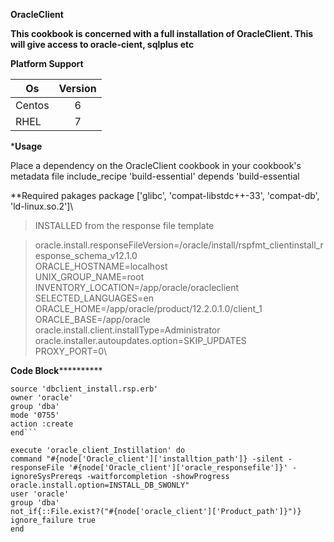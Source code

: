 **OracleClient**



**This cookbook is concerned with a full installation of OracleClient. This will give access to oracle-cient, sqlplus etc**

**Platform Support**

| Os            | Version       | 
| ------------- |:-------------:| 
| Centos        | 6             | 
| RHEL          | 7             | 



***Usage**

Place a dependency on the OracleClient cookbook in your cookbook's metadata file include_recipe 'build-essential' depends 'build-essential

**Required pakages package ['glibc', 'compat-libstdc++-33', 'compat-db', 'ld-linux.so.2']\

>INSTALLED from the response file template

>oracle.install.responseFileVersion=/oracle/install/rspfmt_clientinstall_response_schema_v12.1.0\
>ORACLE_HOSTNAME=localhost\
>UNIX_GROUP_NAME=root\
>INVENTORY_LOCATION=/app/oracle/oracleclient\
>SELECTED_LANGUAGES=en\
>ORACLE_HOME=/app/oracle/product/12.2.0.1.0/client_1\
>ORACLE_BASE=/app/oracle\
>oracle.install.client.installType=Administrator\
>oracle.installer.autoupdates.option=SKIP_UPDATES\
>PROXY_PORT=0\


**Code Block************


```template "#{node['Oracle_client']['oracle_responsefile']}" do
source 'dbclient_install.rsp.erb'
owner 'oracle'
group 'dba'
mode '0755'
action :create
end```

execute 'oracle_client_Instillation' do
command "#{node['Oracle_client']['installtion_path']} -silent -responseFile '#{node['Oracle_client']['oracle_responsefile']}' -ignoreSysPrereqs -waitforcompletion -showProgress oracle.install.option=INSTALL_DB_SWONLY"
user 'oracle'
group 'dba'
not_if{::File.exist?("#{node['oracle_client']['Product_path']}")}
ignore_failure true
end
